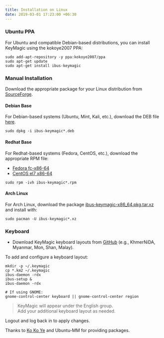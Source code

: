 ```yaml
---
title: Installation on Linux
date: 2019-03-01 17:23:00 +06:30
---
```


<div class="glass-card">
  <h3>Ubuntu PPA</h3>
  <p>
    For Ubuntu and compatible Debian-based distributions, you can install KeyMagic using the kokoye2007 PPA:
  </p>
  <pre><code>sudo add-apt-repository -y ppa:kokoye2007/ppa
sudo apt-get update
sudo apt-get install ibus-keymagic
</code></pre>
</div>

<div class="glass-card">
  <h3>Manual Installation</h3>
  <p>
    Download the appropriate package for your Linux distribution from <a href="https://sourceforge.net/projects/ubuntumm/files/ibus-keymagic/">SourceForge</a>.
  </p>

  <h4>Debian Base</h4>
  <p>
    For Debian-based systems (Ubuntu, Mint, Kali, etc.), download the DEB file <a href="https://sourceforge.net/projects/ubuntumm/files/ibus-keymagic/DEBIAN_Ubuntu_Mint_Pinguy_Kali_Deb/">here</a>.
  </p>
  <pre><code>sudo dpkg -i ibus-keymagic*.deb
</code></pre>

  <h4>Redhat Base</h4>
  <p>
    For Redhat-based systems (Fedora, CentOS, etc.), download the appropriate RPM file:
    <ul>
      <li><a href="https://sourceforge.net/projects/ubuntumm/files/ibus-keymagic/Redhat_Fedora_CentOS_RPM/Fedora/">Fedora fc-x86-64</a></li>
      <li><a href="https://sourceforge.net/projects/ubuntumm/files/ibus-keymagic/Redhat_Fedora_CentOS_RPM/CentOS/">CentOS el7 x86-64</a></li>
    </ul>
  </p>
  <pre><code>sudo rpm -ivh ibus-keymagic*.rpm
</code></pre>

  <h4>Arch Linux</h4>
  <p>
    For Arch Linux, download the package <a href="https://sourceforge.net/projects/ubuntumm/files/ibus-keymagic/ARCH_Linux/ibus-keymagic-x86_64.pkg.tar.xz/download">ibus-keymagic-x86_64.pkg.tar.xz</a> and install with:
  </p>
  <pre><code>sudo pacman -U ibus-keymagic*.xz
</code></pre>
</div>

<div class="glass-card">
  <h3>Keyboard</h3>
  <ul>
    <li>Download KeyMagic keyboard layouts from <a href="https://github.com/thantthet/keymagic-keyboards">GitHub</a> (e.g., KhmerNiDA, Myanmar, Mon, Shan, Malay).</li>
  </ul>
  <p>To add and configure a keyboard layout:</p>
  <pre><code>mkdir -p ~/.keymagic
cp *.km2 ~/.keymagic
ibus-daemon -rdx
ibus-setup &
ibus-daemon -rdx
</code></pre>
  <pre><code># If using GNOME:
gnome-control-center keyboard || gnome-control-center region
</code></pre>
  <blockquote>
    KeyMagic will appear under the English group.<br>
    Add your additional keyboard layout as needed.
  </blockquote>
  <p>Logout and log back in to apply changes.</p>
  <p>Thanks to <a href="https://ubuntu-mm.net">Ko Ko Ye</a> and Ubuntu-MM for providing packages.</p>
</div>
